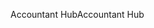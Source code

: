 <span data-ttu-id="a58ee-101">Accountant Hub</span><span class="sxs-lookup"><span data-stu-id="a58ee-101">Accountant Hub</span></span>
